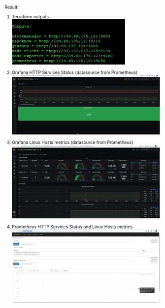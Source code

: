 Result:

1) Terraform outputs
![Image alt](https://github.com/DmitryKramich/prometheus/blob/master/imgs/1.png)

2) Grafana HTTP Services Status (datasource from Prometheus)
![Image alt](https://github.com/DmitryKramich/prometheus/blob/master/imgs/2.png)

3) Grafana Linux Hosts metrics (datasource from Prometheus)
![Image alt](https://github.com/DmitryKramich/prometheus/blob/master/imgs/3.png)

4) Prometheus HTTP Services Status and Linux Hosts metrics
![Image alt](https://github.com/DmitryKramich/prometheus/blob/master/imgs/4.png)


